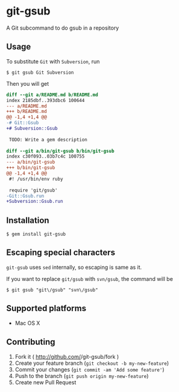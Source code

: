 # git-gsub

A Git subcommand to do gsub in a repository

## Usage

To substitute `Git` with `Subversion`, run

```
$ git gsub Git Subversion
```

Then you will get

```diff
diff --git a/README.md b/README.md
index 2185dbf..393dbc6 100644
--- a/README.md
+++ b/README.md
@@ -1,4 +1,4 @@
-# Git::Gsub
+# Subversion::Gsub
 
 TODO: Write a gem description
 
diff --git a/bin/git-gsub b/bin/git-gsub
index c30f093..03b7c4c 100755
--- a/bin/git-gsub
+++ b/bin/git-gsub
@@ -1,4 +1,4 @@
 #! /usr/bin/env ruby
 
 require 'git/gsub'
-Git::Gsub.run
+Subversion::Gsub.run
```

## Installation

```
$ gem install git-gsub
```

## Escaping special characters

`git-gsub` uses `sed` internally, so escaping is same as it.

If you want to replace `git/gsub` with `svn/gsub`, the command will be

```
$ git gsub "git\/gsub" "svn\/gsub"
```

## Supported platforms

- Mac OS X

## Contributing

1. Fork it ( http://github.com/<my-github-username>/git-gsub/fork )
2. Create your feature branch (`git checkout -b my-new-feature`)
3. Commit your changes (`git commit -am 'Add some feature'`)
4. Push to the branch (`git push origin my-new-feature`)
5. Create new Pull Request
